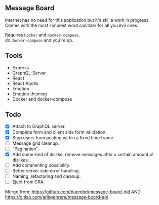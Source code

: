 ## Message Board

Internet has no need for this application but it's still a work in progress.  
Comes with the most simplest word sanitizer for all you evil ones.

Requires `Docker` and `docker-compose`,  
do `docker-compose` and you're up.

## Tools

- Express
- GraphQL-Server
- React
- React Apollo
- Emotion
- Emotion theming
- Docker and docker-compose

## Todo

- [x] Attach to GraphQL server.
- [x] Complete form and client side form validation.
- [x] Stop users from posting within a fixed time frame.
- [ ] Message grid cleanup.
- [ ] "Pagination".
- [x] Add some kind of dislike, remove messages after a certain amount of dislikes.
- [ ] Add commenting possibility.
- [ ] Better server side error handling.
- [ ] Naming, refactoring and cleanup.
- [ ] Eject from CRA.

Merge from: https://github.com/duerdod/message-board-old
AND https://gitlab.com/erikpehrers/message-board-api
